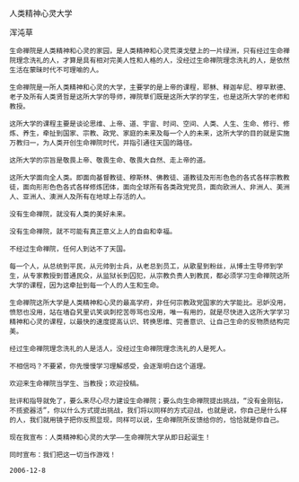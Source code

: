 人类精神心灵大学

浑沌草


    生命禅院是人类精神和心灵的家园，是人类精神和心灵荒漠戈壁上的一片绿洲，只有经过生命禅院理念洗礼的人，才算是具有相对完美人性和人格的人，没经过生命禅院理念洗礼的人，是依然生活在蒙昧时代不可理喻的人。

    生命禅院是一所人类精神和心灵的大学，主要学的是上帝的课程，耶稣、释迦牟尼、穆罕默德、老子及所有人类贤哲是这所大学的导师，禅院草们既是这所大学的学生，也是这所大学的老师和教授。

    这所大学的课程主要是谈论思维、上帝、道、宇宙、时间、空间、人类、人生、生命、修行、修炼、养生，牵扯到国家、宗教、政党、家庭的未来及每一个人的未来，这所大学的目的就是实施万教归一，为人类开创生命禅院时代，并指引通往天国的路径。

    这所大学的宗旨是敬畏上帝、敬畏生命、敬畏大自然、走上帝的道。

    这所大学面向全人类。即面向基督教徒、穆斯林、佛教徒、道教徒及形形色色的各式各样宗教教徒，面向形形色色各式各样修炼团体，面向全球所有各类政党党员，面向欧洲人、非洲人、美洲人、亚洲人、澳洲人及所有在地球上存活的人。

    没有生命禅院，就没有人类的美好未来。

    没有生命禅院，就不可能有真正意义上人的自由和幸福。

    不经过生命禅院，任何人到达不了天国。

    每一个人，从总统到平民，从元帅到士兵，从老总到员工，从歌星到粉丝，从博士生导师到学生，从专家教授到普通民众，从监狱长到囚犯，从宗教负责人到教民，都必须学习生命禅院这所大学的课程，因为这牵扯到每一个人的人生和生命。

    生命禅院这所大学是人类精神和心灵的最高学府，非任何宗教政党国家的大学能比。忌妒没用，愤怒也没用，站在墙旮旯里讥笑讽刺挖苦辱骂也没用，唯一有用的，就是尽快进入这所大学学习精神和心灵的课程，以最快的速度提高认识、转换思维、完善意识、让自己生命的反物质结构完美。

    经过生命禅院理念洗礼的人是活人，没经过生命禅院理念洗礼的人是死人。

    不相信吗？不要紧，你先慢慢学习理解感受，会逐渐明白这个道理。

    欢迎来生命禅院当学生、当教授；欢迎投稿。

    批评和指导就免了，要么来尽心尽力建设生命禅院；要么向生命禅院提出挑战，“没有金刚钻，不揽瓷器活”，你以什么方式提出挑战，我们将以同样的方式迎战，也就是说，你自己是什么样的人，我们就用镜子把你反照显现，同样可以说，生命禅院所反馈给你的，恰恰就是你自己。

    现在我宣布：人类精神和心灵的大学——生命禅院大学从即日起诞生！

    同时宣布：我们把这一切当作游戏！
   
    2006-12-8



